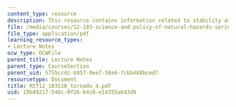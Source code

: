 ```yaml
---
content_type: resource
description: This resource contains information related to stability assessment.
file: /media/courses/12-103-science-and-policy-of-natural-hazards-spring-2010/19b49217548c0f26b4c0e14355a643d9_MIT12_103S10_tornado_4.pdf
file_type: application/pdf
learning_resource_types:
- Lecture Notes
ocw_type: OCWFile
parent_title: Lecture Notes
parent_type: CourseSection
parent_uid: 5755ccdc-b957-0ee7-58e6-7cbb488bced7
resourcetype: Document
title: MIT12_103S10_tornado_4.pdf
uid: 19b49217-548c-0f26-b4c0-e14355a643d9
---
```

